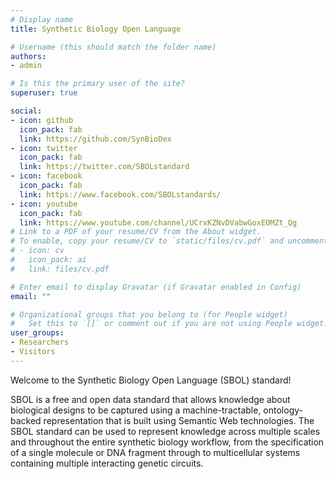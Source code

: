 ```yaml
---
# Display name
title: Synthetic Biology Open Language

# Username (this should match the folder name)
authors:
- admin

# Is this the primary user of the site?
superuser: true

social:
- icon: github
  icon_pack: fab
  link: https://github.com/SynBioDex
- icon: twitter
  icon_pack: fab
  link: https://twitter.com/SBOLstandard
- icon: facebook
  icon_pack: fab
  link: https://www.facebook.com/SBOLstandards/
- icon: youtube
  icon_pack: fab
  link: https://www.youtube.com/channel/UCrxKZNvDVabwGoxEOMZt_Qg
# Link to a PDF of your resume/CV from the About widget.
# To enable, copy your resume/CV to `static/files/cv.pdf` and uncomment the lines below.
# - icon: cv
#   icon_pack: ai
#   link: files/cv.pdf

# Enter email to display Gravatar (if Gravatar enabled in Config)
email: ""

# Organizational groups that you belong to (for People widget)
#   Set this to `[]` or comment out if you are not using People widget.
user_groups:
- Researchers
- Visitors
---
```


Welcome to the Synthetic Biology Open Language (SBOL) standard!

SBOL is a free and open data standard that allows knowledge about biological designs to be captured using a machine-tractable, ontology-backed representation that is built using Semantic Web technologies. The SBOL standard can be used to represent knowledge across multiple scales and throughout the entire synthetic biology workflow, from
the specification of a single molecule or DNA fragment through to multicellular systems containing multiple interacting
genetic circuits.
